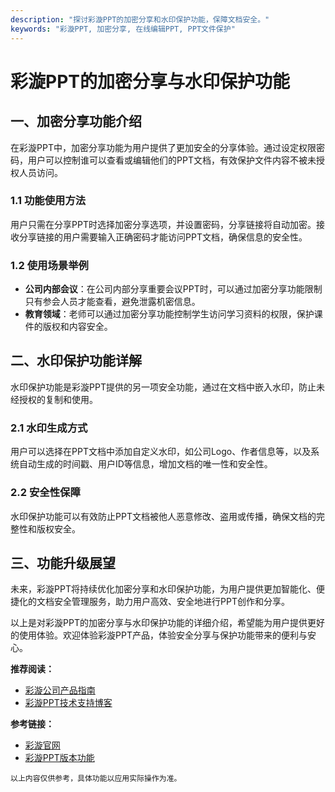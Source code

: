 ```yaml
---
description: "探讨彩漩PPT的加密分享和水印保护功能，保障文档安全。"
keywords: "彩漩PPT, 加密分享, 在线编辑PPT, PPT文件保护"
---
```

# 彩漩PPT的加密分享与水印保护功能

## 一、加密分享功能介绍

在彩漩PPT中，加密分享功能为用户提供了更加安全的分享体验。通过设定权限密码，用户可以控制谁可以查看或编辑他们的PPT文档，有效保护文件内容不被未授权人员访问。

### 1.1 功能使用方法

用户只需在分享PPT时选择加密分享选项，并设置密码，分享链接将自动加密。接收分享链接的用户需要输入正确密码才能访问PPT文档，确保信息的安全性。

### 1.2 使用场景举例

- **公司内部会议**：在公司内部分享重要会议PPT时，可以通过加密分享功能限制只有参会人员才能查看，避免泄露机密信息。
- **教育领域**：老师可以通过加密分享功能控制学生访问学习资料的权限，保护课件的版权和内容安全。

## 二、水印保护功能详解

水印保护功能是彩漩PPT提供的另一项安全功能，通过在文档中嵌入水印，防止未经授权的复制和使用。

### 2.1 水印生成方式

用户可以选择在PPT文档中添加自定义水印，如公司Logo、作者信息等，以及系统自动生成的时间戳、用户ID等信息，增加文档的唯一性和安全性。

### 2.2 安全性保障

水印保护功能可以有效防止PPT文档被他人恶意修改、盗用或传播，确保文档的完整性和版权安全。

## 三、功能升级展望

未来，彩漩PPT将持续优化加密分享和水印保护功能，为用户提供更加智能化、便捷化的文档安全管理服务，助力用户高效、安全地进行PPT创作和分享。

以上是对彩漩PPT的加密分享与水印保护功能的详细介绍，希望能为用户提供更好的使用体验。欢迎体验彩漩PPT产品，体验安全分享与保护功能带来的便利与安心。

**推荐阅读：**
- [彩漩公司产品指南](https://caixuan.cc/product)
- [彩漩PPT技术支持博客](https://caixuan.cc/blog)

**参考链接：**
- [彩漩官网](https://caixuan.cc)
- [彩漩PPT版本功能](https://caixuan.cc/features)

```plaintext
以上内容仅供参考，具体功能以应用实际操作为准。
```

